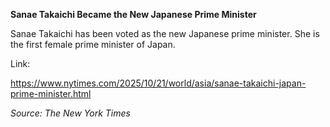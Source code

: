 **Sanae Takaichi Became the New Japanese Prime Minister**

Sanae Takaichi has been voted as the new Japanese prime minister. She is the first female prime minister of Japan.

Link:

<https://www.nytimes.com/2025/10/21/world/asia/sanae-takaichi-japan-prime-minister.html>

_Source: The New York Times_
